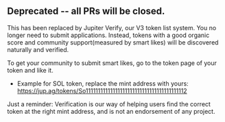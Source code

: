 
## Deprecated -- all PRs will be closed.

This has been replaced by Jupiter Verify, our V3 token list system. You no longer need to submit applications. Instead, tokens with a good organic score and community support(measured by smart likes) will be discovered naturally and verified.

To get your community to submit smart likes, go to the token page of your token and like it.
- Example for SOL token, replace the mint address with yours: https://jup.ag/tokens/So11111111111111111111111111111111111111112

Just a reminder: Verification is our way of helping users find the correct token at the right mint address, and is not an endorsement of any project.
